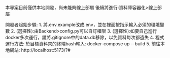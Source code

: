 本專案目前僅供本地開發，尚未能夠線上部屬
後續將進行:資料庫容器化>線上部屬



開發者起始步驟:
    1. 將.env.example改成.env，並在裡面按指示輸入必須的環境變數
    2. (選擇性):由Backend>config.py可以自訂權限
    3. (選擇性):如要自己進行docker多次運行，請將.gitignore中的data.db移除，以免資料每次都遺失
    4. 程式運行方法: 於目標資料夾的終端bash輸入: docker-compose up --build
    5. 前往本地網站: http://localhost:5173/?#